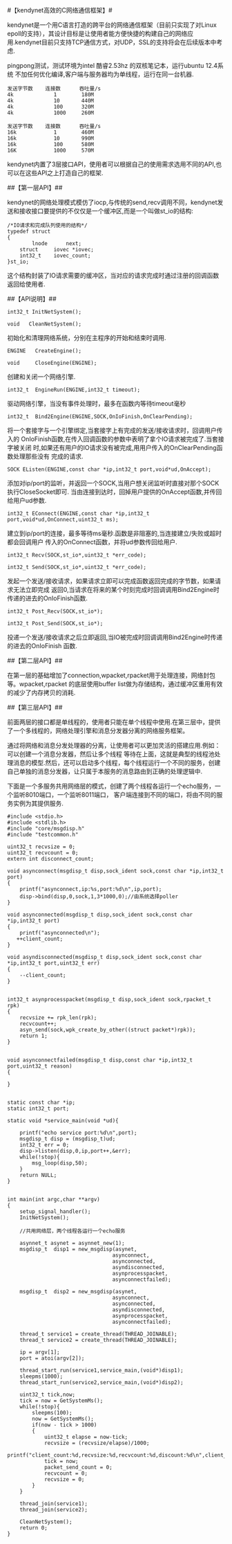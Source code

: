 #【kendynet高效的C网络通信框架】#

kendynet是一个用C语言打造的跨平台的网络通信框架（目前只实现了对Linux epoll的支持），其设计目标是让使用者能方便快捷的构建自己的网络应用.kendynet目前只支持TCP通信方式，对UDP，SSL的支持将会在后续版本中考虑.

pingpong测试，测试环境为intel 酷睿2.53hz 的双核笔记本，运行ubuntu 12.4系统
不加任何优化编译,客户端与服务器均为单线程，运行在同一台机器.

	发送字节数    连接数      吞吐量/s
	4k             1        180M
	4k             10       440M
	4k             100      320M
	4k             1000     260M

	发送字节数    连接数      吞吐量/s
	16k            1        460M
	16k            10       990M
	16k            100      580M
	16K            1000     570M

kendynet内置了3层接口API，使用者可以根据自己的使用需求选用不同的API,也可以在这些API之上打造自己的框架.

##【第一层API】##

kendynet的网络处理模式模仿了iocp,与传统的send,recv调用不同，kendynet发送和接收接口要提供的不仅仅是一个缓冲区,而是一个叫做st_io的结构:

	/*IO请求和完成队列使用的结构*/
	typedef struct
	{
    		lnode      next;
		struct     iovec *iovec;
		int32_t    iovec_count;
	}st_io;


这个结构封装了IO请求需要的缓冲区，当对应的请求完成时通过注册的回调函数返回给使用者.

##【API说明】##

`int32_t InitNetSystem();`

`void   CleanNetSystem();`

初始化和清理网络系统，分别在主程序的开始和结束时调用.

`ENGINE   CreateEngine();`

`void     CloseEngine(ENGINE);`

创建和关闭一个网络引擎.

`int32_t  EngineRun(ENGINE,int32_t timeout);`

驱动网络引擎，当没有事件处理时，最多在函数内等待timeout毫秒

`int32_t  Bind2Engine(ENGINE,SOCK,OnIoFinish,OnClearPending);`

将一个套接字与一个引擎绑定,当套接字上有完成的发送/接收请求时，回调用户传入的
OnIoFinish函数,在传入回调函数的参数中表明了拿个IO请求被完成了.当套接字被关闭
时,如果还有用户的IO请求没有被完成,用用户传入的OnClearPending函数处理那些没有
完成的请求.


`SOCK EListen(ENGINE,const char *ip,int32_t port,void*ud,OnAccept);`

添加对ip/port的监听，并返回一个SOCK,当用户想关闭监听时直接对那个SOCK执行CloseSocket即可.
当由连接到达时，回掉用户提供的OnAccept函数,并传回给用户ud参数.


`int32_t EConnect(ENGINE,const char *ip,int32_t port,void*ud,OnConnect,uint32_t ms);`

建立到ip/port的连接，最多等待ms毫秒.函数是非阻塞的,当连接建立/失败或超时都会回调用户
传入的OnConnect函数，并将ud参数传回给用户.


`int32_t Recv(SOCK,st_io*,uint32_t *err_code);`

`int32_t Send(SOCK,st_io*,uint32_t *err_code);`

发起一个发送/接收请求，如果请求立即可以完成函数返回完成的字节数，如果请求无法立即完成
返回0,当请求在将来的某个时刻完成时回调调用Bind2Engine时传递的进去的OnIoFinish函数.


`int32_t Post_Recv(SOCK,st_io*);`

`int32_t Post_Send(SOCK,st_io*);`

投递一个发送/接收请求之后立即返回,当IO被完成时回调调用Bind2Engine时传递的进去的OnIoFinish
函数.


##【第二层API】##

在第一层的基础增加了connection,wpacket,rpacket用于处理连接，网络封包等。wpacket,rpacket
的底层使用buffer list做为存储结构，通过缓冲区重用有效的减少了内存拷贝的消耗.


##【第三层API】##

前面两层的接口都是单线程的，使用者只能在单个线程中使用.在第三层中，提供了一个多线程的，网络处理引擎和消息分发器分离的网络服务框架。

通过将网络和消息分发处理器的分离，让使用者可以更加灵活的搭建应用.例如：可以创建一个消息分发器，然后让多个线程
等待在上面，这就是典型的线程池处理消息的模型.然后，还可以启动多个线程，每个线程运行一个不同的服务，创建自己单独的消息分发器，让只属于本服务的消息路由到正确的处理逻辑中.


下面是一个多服务共用网络层的模式，创建了两个线程各运行一个echo服务，一个监听8010端口，一个监听8011端口，
客户端连接到不同的端口，将由不同的服务实例为其提供服务.

	#include <stdio.h>
	#include <stdlib.h>
	#include "core/msgdisp.h"
	#include "testcommon.h"
	
	uint32_t recvsize = 0;
	uint32_t recvcount = 0;
	extern int disconnect_count;
	
	void asynconnect(msgdisp_t disp,sock_ident sock,const char *ip,int32_t port)
	{
	    printf("asynconnect,ip:%s,port:%d\n",ip,port);
	    disp->bind(disp,0,sock,1,3*1000,0);//由系统选择poller
	}
	
	void asynconnected(msgdisp_t disp,sock_ident sock,const char *ip,int32_t port)
	{
	    printf("asynconnected\n");
	   ++client_count;
	}
	
	void asyndisconnected(msgdisp_t disp,sock_ident sock,const char *ip,int32_t port,uint32_t err)
	{
	    --client_count;
	}
	
	
	int32_t asynprocesspacket(msgdisp_t disp,sock_ident sock,rpacket_t rpk)
	{
	    recvsize += rpk_len(rpk);
	    recvcount++;
	    asyn_send(sock,wpk_create_by_other((struct packet*)rpk));
	    return 1;
	}
	
	
	void asynconnectfailed(msgdisp_t disp,const char *ip,int32_t port,uint32_t reason)
	{
	
	}
	
	
	static const char *ip;
	static int32_t port;
	
	static void *service_main(void *ud){
	
	    printf("echo service port:%d\n",port);
	    msgdisp_t disp = (msgdisp_t)ud;
	    int32_t err = 0;
	    disp->listen(disp,0,ip,port++,&err);
	    while(!stop){
	        msg_loop(disp,50);
	    }
	    return NULL;
	}
	
	
	int main(int argc,char **argv)
	{
	    setup_signal_handler();
	    InitNetSystem();
	
	    //共用网络层，两个线程各运行一个echo服务
	
	    asynnet_t asynet = asynnet_new(1);
	    msgdisp_t  disp1 = new_msgdisp(asynet,
	                                  asynconnect,
	                                  asynconnected,
	                                  asyndisconnected,
	                                  asynprocesspacket,
	                                  asynconnectfailed);
	
	    msgdisp_t  disp2 = new_msgdisp(asynet,
	                                  asynconnect,
	                                  asynconnected,
	                                  asyndisconnected,
	                                  asynprocesspacket,
	                                  asynconnectfailed);
	
	    thread_t service1 = create_thread(THREAD_JOINABLE);
	    thread_t service2 = create_thread(THREAD_JOINABLE);
	
	    ip = argv[1];
	    port = atoi(argv[2]);
	
	    thread_start_run(service1,service_main,(void*)disp1);
	    sleepms(1000);
	    thread_start_run(service2,service_main,(void*)disp2);
	
	    uint32_t tick,now;
	    tick = now = GetSystemMs();
	    while(!stop){
	        sleepms(100);
	        now = GetSystemMs();
	        if(now - tick > 1000)
	        {
	            uint32_t elapse = now-tick;
	            recvsize = (recvsize/elapse)/1000;
	            printf("client_count:%d,recvsize:%d,recvcount:%d,discount:%d\n",client_count,recvsize,recvcount,disconnect_count);
	            tick = now;
	            packet_send_count = 0;
	            recvcount = 0;
	            recvsize = 0;
	        }
	    }
	
	    thread_join(service1);
	    thread_join(service2);
	
	    CleanNetSystem();
	    return 0;
	}


